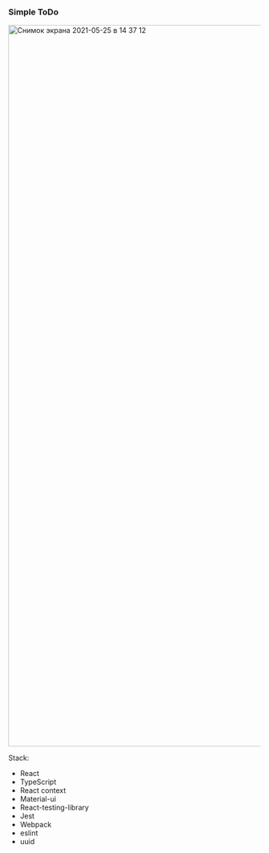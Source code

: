 ### Simple ToDo

<img width="1440" alt="Снимок экрана 2021-05-25 в 14 37 12" src="https://user-images.githubusercontent.com/33845587/119491538-b4a5a300-bd66-11eb-8d09-188d6c6cc526.png">

Stack:

- React
- TypeScript
- React context
- Material-ui
- React-testing-library
- Jest
- Webpack
- eslint
- uuid
